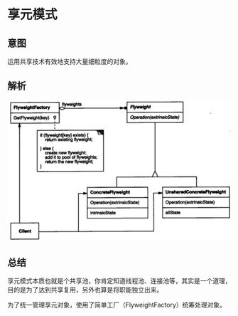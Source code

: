 # 享元模式

## 意图

运用共享技术有效地支持大量细粒度的对象。


## 解析


![](../../../../../img/flyweight.png)


## 总结

享元模式本质也就是个共享池，你肯定知道线程池、连接池等，其实是一个道理，目的是为了达到共享复用，另外也算是将职能独立出来。

为了统一管理享元对象，使用了简单工厂（FlyweightFactory）统筹处理对象。




